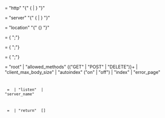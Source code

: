 <main> = "http" "{" {<http-directives> | <server>} "}"

<server> = "server" "{" {<server-directives> | <location>} "}"

<location> = "location" <WORD> "{" {<loaction-directives>} "}"

<http-directives> = {<http-directive> ";"}

<server-directives> = {<server-directive> ";"}

<location-directives> = {<location-directive> ";"}

<http-directive> = "root" <WORD>
                 | "allowed_methods" {("GET" | "POST" | "DELETE")}+
                 | "client_max_body_size" <SIZE>
                 | "autoindex" ("on" | "off")
                 | "index" <WORD>
                 | "error_page" <CODE> <WORD>

<server-directive> = <http-directive>
                   | "listen" <WORD>
                   | "server_name" <WORD>

<location-directive> = <http-directive>
                     | "return" <INT> [<WORD>]